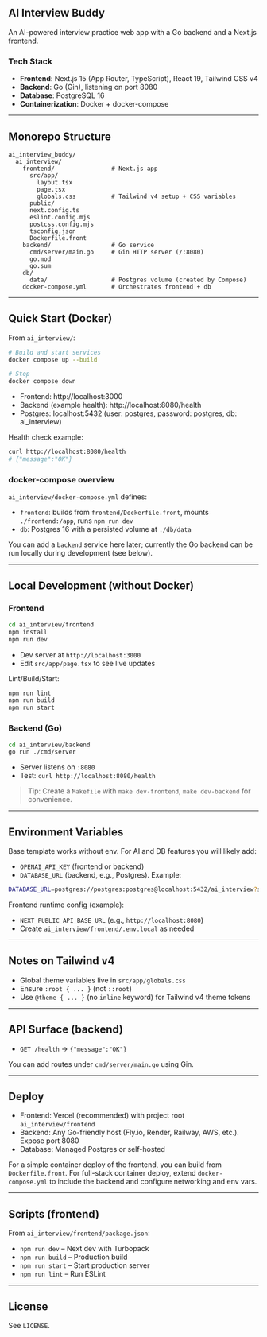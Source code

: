 ## AI Interview Buddy

An AI-powered interview practice web app with a Go backend and a Next.js frontend.

### Tech Stack
- **Frontend**: Next.js 15 (App Router, TypeScript), React 19, Tailwind CSS v4
- **Backend**: Go (Gin), listening on port 8080
- **Database**: PostgreSQL 16
- **Containerization**: Docker + docker-compose

---

## Monorepo Structure
```
ai_interview_buddy/
  ai_interview/
    frontend/                # Next.js app
      src/app/
        layout.tsx
        page.tsx
        globals.css          # Tailwind v4 setup + CSS variables
      public/
      next.config.ts
      eslint.config.mjs
      postcss.config.mjs
      tsconfig.json
      Dockerfile.front
    backend/                 # Go service
      cmd/server/main.go     # Gin HTTP server (/:8080)
      go.mod
      go.sum
    db/
      data/                  # Postgres volume (created by Compose)
    docker-compose.yml       # Orchestrates frontend + db
```

---

## Quick Start (Docker)
From `ai_interview/`:
```bash
# Build and start services
docker compose up --build

# Stop
docker compose down
```

- Frontend: http://localhost:3000
- Backend (example health): http://localhost:8080/health
- Postgres: localhost:5432 (user: postgres, password: postgres, db: ai_interview)

Health check example:
```bash
curl http://localhost:8080/health
# {"message":"OK"}
```

### docker-compose overview
`ai_interview/docker-compose.yml` defines:
- `frontend`: builds from `frontend/Dockerfile.front`, mounts `./frontend:/app`, runs `npm run dev`
- `db`: Postgres 16 with a persisted volume at `./db/data`

You can add a `backend` service here later; currently the Go backend can be run locally during development (see below).

---

## Local Development (without Docker)
### Frontend
```bash
cd ai_interview/frontend
npm install
npm run dev
```
- Dev server at `http://localhost:3000`
- Edit `src/app/page.tsx` to see live updates

Lint/Build/Start:
```bash
npm run lint
npm run build
npm run start
```

### Backend (Go)
```bash
cd ai_interview/backend
go run ./cmd/server
```
- Server listens on `:8080`
- Test: `curl http://localhost:8080/health`

> Tip: Create a `Makefile` with `make dev-frontend`, `make dev-backend` for convenience.

---

## Environment Variables
Base template works without env. For AI and DB features you will likely add:
- `OPENAI_API_KEY` (frontend or backend)
- `DATABASE_URL` (backend, e.g., Postgres). Example:
```bash
DATABASE_URL=postgres://postgres:postgres@localhost:5432/ai_interview?sslmode=disable
```

Frontend runtime config (example):
- `NEXT_PUBLIC_API_BASE_URL` (e.g., `http://localhost:8080`)
- Create `ai_interview/frontend/.env.local` as needed

---

## Notes on Tailwind v4
- Global theme variables live in `src/app/globals.css`
- Ensure `:root { ... }` (not `::root`)
- Use `@theme { ... }` (no `inline` keyword) for Tailwind v4 theme tokens

---

## API Surface (backend)
- `GET /health` → `{"message":"OK"}`

You can add routes under `cmd/server/main.go` using Gin.

---

## Deploy
- Frontend: Vercel (recommended) with project root `ai_interview/frontend`
- Backend: Any Go-friendly host (Fly.io, Render, Railway, AWS, etc.). Expose port 8080
- Database: Managed Postgres or self-hosted

For a simple container deploy of the frontend, you can build from `Dockerfile.front`. For full-stack container deploy, extend `docker-compose.yml` to include the backend and configure networking and env vars.

---

## Scripts (frontend)
From `ai_interview/frontend/package.json`:
- `npm run dev` – Next dev with Turbopack
- `npm run build` – Production build
- `npm run start` – Start production server
- `npm run lint` – Run ESLint

---

## License
See `LICENSE`.
